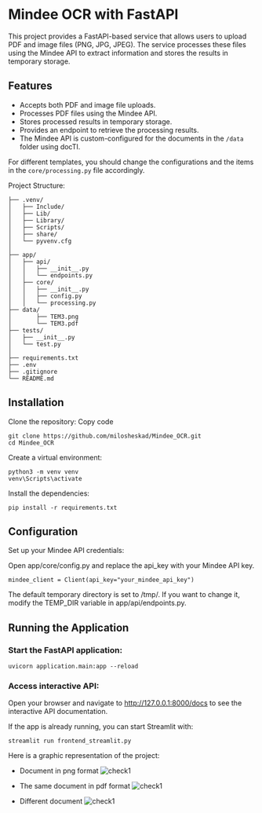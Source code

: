 # Mindee OCR with FastAPI
This project provides a FastAPI-based service that allows users to upload PDF and image files (PNG, JPG, JPEG). The service processes these files using the Mindee API to extract information and stores the results in temporary storage.

## Features
* Accepts both PDF and image file uploads.
* Processes PDF files using the Mindee API.
* Stores processed results in temporary storage.
* Provides an endpoint to retrieve the processing results.
* The Mindee API is custom-configured for the documents in the ```/data``` folder using docTI. 

For different templates, you should change the configurations and the items in the ```core/processing.py``` file accordingly.

Project Structure:

``` 
├── .venv/
│   ├── Include/
│   ├── Lib/
│   ├── Library/
│   ├── Scripts/
│   ├── share/
│   └── pyvenv.cfg
│
├── app/
│   ├── api/
│   │   ├── __init__.py
│   │   └── endpoints.py
│   ├── core/
│   │   ├── __init__.py
│   │   ├── config.py
│   │   └── processing.py
├── data/
│       ├── TEM3.png
│       └── TEM3.pdf
├── tests/
│   ├── __init__.py
│   └── test.py
│
├── requirements.txt
├── .env
├── .gitignore
└── README.md
```

## Installation
Clone the repository:
Copy code
```
git clone https://github.com/milosheskad/Mindee_OCR.git
cd Mindee_OCR
```
Create a virtual environment:
```
python3 -m venv venv
venv\Scripts\activate
```
Install the dependencies:
```
pip install -r requirements.txt
```
## Configuration
Set up your Mindee API credentials:

Open app/core/config.py and replace the api_key with your Mindee API key.
```
mindee_client = Client(api_key="your_mindee_api_key")
```


The default temporary directory is set to /tmp/. If you want to change it, modify the TEMP_DIR variable in app/api/endpoints.py.

## Running the Application

### Start the FastAPI application:

```uvicorn application.main:app --reload```

### Access interactive API:
Open your browser and navigate to http://127.0.0.1:8000/docs to see the interactive API documentation.

If the app is already running, you can start Streamlit with:

```streamlit run frontend_streamlit.py```

Here is a graphic representation of the project:

* Document in png format
![check1](results\processed_png.png)

* The same document in pdf format 
![check1](results\processed_pdf.png)

* Different document 
![check1](results\processed_pdf2.png)